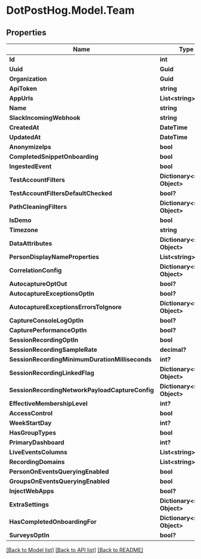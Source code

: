 # DotPostHog.Model.Team

## Properties

Name | Type | Description | Notes
------------ | ------------- | ------------- | -------------
**Id** | **int** |  | [readonly] 
**Uuid** | **Guid** |  | [readonly] 
**Organization** | **Guid** |  | [readonly] 
**ApiToken** | **string** |  | [readonly] 
**AppUrls** | **List&lt;string&gt;** |  | [optional] 
**Name** | **string** |  | [optional] 
**SlackIncomingWebhook** | **string** |  | [optional] 
**CreatedAt** | **DateTime** |  | [readonly] 
**UpdatedAt** | **DateTime** |  | [readonly] 
**AnonymizeIps** | **bool** |  | [optional] 
**CompletedSnippetOnboarding** | **bool** |  | [optional] 
**IngestedEvent** | **bool** |  | [readonly] 
**TestAccountFilters** | **Dictionary&lt;string, Object&gt;** |  | [optional] 
**TestAccountFiltersDefaultChecked** | **bool?** |  | [optional] 
**PathCleaningFilters** | **Dictionary&lt;string, Object&gt;** |  | [optional] 
**IsDemo** | **bool** |  | [optional] 
**Timezone** | **string** |  | [optional] 
**DataAttributes** | **Dictionary&lt;string, Object&gt;** |  | [optional] 
**PersonDisplayNameProperties** | **List&lt;string&gt;** |  | [optional] 
**CorrelationConfig** | **Dictionary&lt;string, Object&gt;** |  | [optional] 
**AutocaptureOptOut** | **bool?** |  | [optional] 
**AutocaptureExceptionsOptIn** | **bool?** |  | [optional] 
**AutocaptureExceptionsErrorsToIgnore** | **Dictionary&lt;string, Object&gt;** |  | [optional] 
**CaptureConsoleLogOptIn** | **bool?** |  | [optional] 
**CapturePerformanceOptIn** | **bool?** |  | [optional] 
**SessionRecordingOptIn** | **bool** |  | [optional] 
**SessionRecordingSampleRate** | **decimal?** |  | [optional] 
**SessionRecordingMinimumDurationMilliseconds** | **int?** |  | [optional] 
**SessionRecordingLinkedFlag** | **Dictionary&lt;string, Object&gt;** |  | [optional] 
**SessionRecordingNetworkPayloadCaptureConfig** | **Dictionary&lt;string, Object&gt;** |  | [optional] 
**EffectiveMembershipLevel** | **int?** |  | [readonly] 
**AccessControl** | **bool** |  | [optional] 
**WeekStartDay** | **int?** |  | [optional] 
**HasGroupTypes** | **bool** |  | [readonly] 
**PrimaryDashboard** | **int?** |  | [optional] 
**LiveEventsColumns** | **List&lt;string&gt;** |  | [optional] 
**RecordingDomains** | **List&lt;string&gt;** |  | [optional] 
**PersonOnEventsQueryingEnabled** | **bool** |  | [readonly] 
**GroupsOnEventsQueryingEnabled** | **bool** |  | [readonly] 
**InjectWebApps** | **bool?** |  | [optional] 
**ExtraSettings** | **Dictionary&lt;string, Object&gt;** |  | [optional] 
**HasCompletedOnboardingFor** | **Dictionary&lt;string, Object&gt;** |  | [optional] 
**SurveysOptIn** | **bool?** |  | [optional] 

[[Back to Model list]](../README.md#documentation-for-models) [[Back to API list]](../README.md#documentation-for-api-endpoints) [[Back to README]](../README.md)

